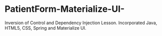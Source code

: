 # PatientForm-Materialize-UI-
Inversion of Control and Dependency Injection Lesson. Incorporated Java, HTML5, CSS, Spring and Materialize UI.
